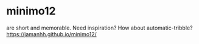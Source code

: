 # minimo12
are short and memorable. Need inspiration? How about automatic-tribble?
https://jamanhh.github.io/minimo12/
